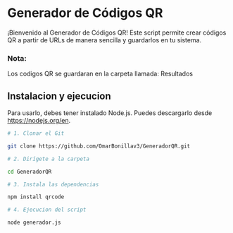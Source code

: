 # Generador de Códigos QR

¡Bienvenido al Generador de Códigos QR! Este script permite crear códigos QR a partir de URLs de manera sencilla y guardarlos en tu sistema.

### Nota:
Los codigos QR se guardaran en la carpeta llamada: Resultados

## Instalacion y ejecucion
Para usarlo, debes tener instalado Node.js. Puedes descargarlo desde https://nodejs.org/en.

```bash
# 1. Clonar el Git

git clone https://github.com/OmarBonillav3/GeneradorQR.git
```
```bash
# 2. Dirígete a la carpeta

cd GeneradorQR
```

 ```bash
# 3. Instala las dependencias

npm install qrcode

```

```bash
# 4. Ejecucion del script

node generador.js
```